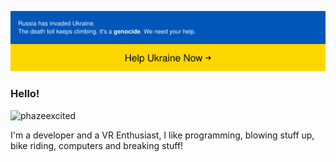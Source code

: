 [![Stand With Ukraine](https://raw.githubusercontent.com/vshymanskyy/StandWithUkraine/main/banner2-direct.svg)](https://stand-with-ukraine.pp.ua)

### Hello!
![phazeexcited](https://user-images.githubusercontent.com/57566773/232234373-28866d85-37f6-4d0e-b2b2-335cf2ed27b5.png)

I'm a developer and a VR Enthusiast, I like programming, blowing stuff up, bike riding, computers and breaking stuff!
